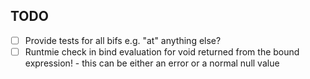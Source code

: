 TODO
----
 * [ ] Provide tests for all bifs e.g. "at" anything else?
 * [ ] Runtmie check in bind evaluation for void returned from the bound expression!
       - this can be either an error or a normal null value
